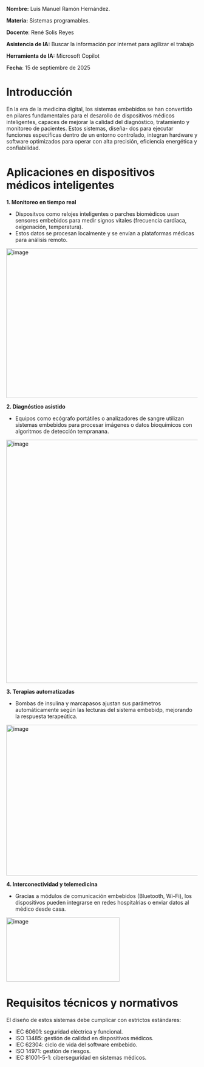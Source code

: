 **Nombre:** Luis Manuel Ramón Hernández.

**Materia:** Sistemas programables.

**Docente**: René Solis Reyes

**Asistencia de IA:** Buscar la información por internet para agilizar el trabajo

**Herramienta de IA:** Microsoft Copilot

**Fecha**: 15 de septiembre de 2025

# Introducción

En la era de la medicina digital, los sistemas embebidos se han convertido en pilares
fundamentales para el desarollo de dispositivos médicos inteligentes, capaces de mejorar
la calidad  del diagnóstico, tratamiento y monitoreo de pacientes. Estos sistemas, diseña-
dos para ejecutar funciones específicas dentro de un entorno controlado, integran hardware
y software optimizados para operar con alta precisión, eficiencia energética y confiabilidad.


# Aplicaciones en dispositivos médicos inteligentes

**1. Monitoreo en tiempo real**
-  Dispositvos como relojes inteligentes o parches biomédicos usan sensores embebidos para medir
   signos vitales (frecuencia cardíaca, oxigenación, temperatura).
-  Estos datos se procesan localmente y se envían a plataformas médicas para análisis remoto.

<img width="700" height="394" alt="image" src="https://github.com/user-attachments/assets/d99acdca-239a-4c13-be2a-eedd02335481" />

**2. Diagnóstico asistido**
-  Equipos como ecógrafo portátiles o analizadores de sangre utilizan sistemas embebidos para procesar
   imágenes o datos bioquímicos con algoritmos de detección tempranana.

<img width="1280" height="640" alt="image" src="https://github.com/user-attachments/assets/d2a6fda4-b37c-485c-8bf3-03eb92b580fd" />

**3. Terapias automatizadas**
-  Bombas de insulina y marcapasos ajustan sus parámetros automáticamente según las lecturas
   del sistema embebidp, mejorando la respuesta terapeútica.

<img width="640" height="397" alt="image" src="https://github.com/user-attachments/assets/914d54b4-bd47-416e-a44b-6e175e1a5a05" />

**4. Interconectividad y telemedicina**
-  Gracias a módulos de comunicación embebidos (Bluetooth, Wi-Fi), los dispositivos pueden
   integrarse en redes hospitalrias o enviar datos al médico desde casa.

<img width="298" height="169" alt="image" src="https://github.com/user-attachments/assets/dd07e032-6076-4625-b2df-d53e66aa982a" />

# Requisitos técnicos y normativos

El diseño de estos sistemas debe cumplicar con estrictos estándares:

- IEC 60601: seguridad eléctrica y funcional.
- ISO 13485: gestión de calidad en dispositivos médicos.
- IEC 62304: ciclo de vida del software embebido.
- ISO 14971: gestión de riesgos.
- IEC 81001-5-1: ciberseguridad en sistemas médicos.
